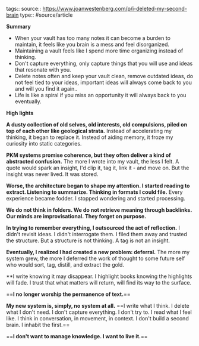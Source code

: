 tags::
source:: https://www.joanwestenberg.com/p/i-deleted-my-second-brain
type:: #source/article

**Summary**
- When your vault has too many notes it can become a burden to maintain, it feels like you brain is a mess and feel disorganized. 
- Maintaining a vault feels like I spend more time organizing instead of thinking.
- Don't capture everything, only capture things that you will use and ideas that  resonate with you.
- Delete notes often and keep your vault clean, remove outdated ideas, do not feel tied to your ideas, important ideas will always come back to you and will you find it again..
- Life is like a spiral if you miss an opportunity it will always back to you eventually.

**High lights**

**A dusty collection of old selves, old interests, old compulsions, piled on top of each other like geological strata.** Instead of accelerating my thinking, it began to replace it. Instead of aiding memory, it froze my curiosity into static categories.

**PKM systems promise coherence, but they often deliver a kind of abstracted confusion.** The more I wrote into my vault, the less I felt. A quote would spark an insight, I'd clip it, tag it, link it - and move on. But the insight was never lived. It was stored.

**Worse, the architecture began to shape my attention. I started reading to extract. Listening to summarize. Thinking in formats I could file.** Every experience became fodder. I stopped wondering and started processing.

**We do not think in folders. We do not retrieve meaning through backlinks. Our minds are improvisational. They forget on purpose.**

**In trying to remember everything, I outsourced the act of reflection.** I didn't revisit ideas. I didn't interrogate them. I filed them away and trusted the structure. But a structure is not thinking. A tag is not an insight.

**Eventually, I realized I had created a new problem: deferral.** The more my system grew, the more I deferred the work of thought to some future self who would sort, tag, distill, and extract the gold.

**I write knowing it may disappear. I highlight books knowing the highlights will fade. I trust that what matters will return, will find its way to the surface. 

==**I no longer worship the permanence of text.**==

**My new system is, simply, no system at all.** ==I write what I think. I delete what I don't need. I don't capture everything. I don't try to. I read what I feel like. I think in conversation, in movement, in context. I don't build a second brain. I inhabit the first.==

==**I don't want to manage knowledge. I want to live it.**==
